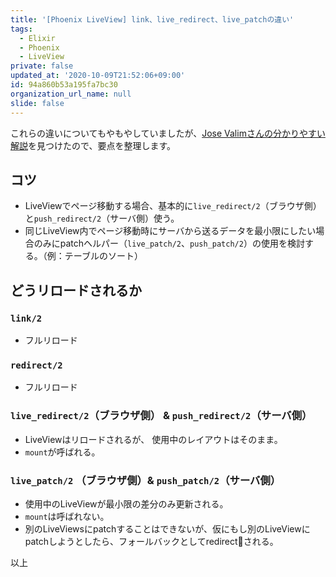 ```yaml
---
title: '[Phoenix LiveView] link、live_redirect、live_patchの違い'
tags:
  - Elixir
  - Phoenix
  - LiveView
private: false
updated_at: '2020-10-09T21:52:06+09:00'
id: 94a860b53a195fa7bc30
organization_url_name: null
slide: false
---
```

これらの違いについてもやもやしていましたが、[Jose Valimさんの分かりやすい解説](https://elixirforum.com/t/concrete-examples-of-when-to-use-live-patch-live-redirect-push-redirect-push-patch/30751/9)を見つけたので、要点を整理します。

## コツ

- LiveViewでページ移動する場合、基本的に`live_redirect/2`（ブラウザ側）と`push_redirect/2`（サーバ側）使う。
- 同じLiveView内でページ移動時にサーバから送るデータを最小限にしたい場合のみにpatchヘルパー（`live_patch/2`、`push_patch/2`）の使用を検討する。（例：テーブルのソート）

## どうリロードされるか

### `link/2` 
- フルリロード

### `redirect/2`
- フルリロード

### `live_redirect/2`（ブラウザ側） & `push_redirect/2`（サーバ側）
- LiveViewはリロードされるが、 使用中のレイアウトはそのまま。
- `mount`が呼ばれる。

### `live_patch/2` （ブラウザ側）& `push_patch/2`（サーバ側）
- 使用中のLiveViewが最小限の差分のみ更新される。
- `mount`は呼ばれない。
- 別のLiveViewsにpatchすることはできないが、仮にもし別のLiveViewにpatchしようとしたら、フォールバックとしてredirectされる。

以上
